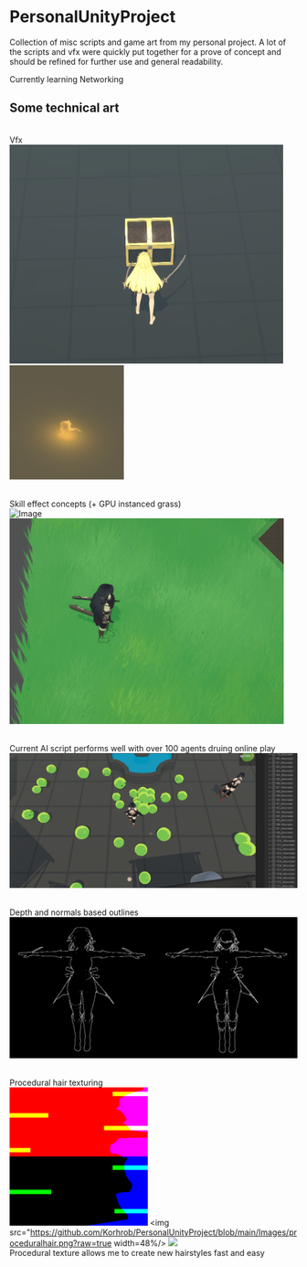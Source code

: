 # PersonalUnityProject

Collection of misc scripts and game art from my personal project.
A lot of the scripts and vfx were quickly put together for a prove of concept and should be refined for further use and general readability.

Currently learning Networking 

## Some technical art
<br/>Vfx<br/>
![Image](https://github.com/Korhrob/PersonalUnityProject/blob/main/Images/chests.gif?raw=true)
![Image](https://github.com/Korhrob/PersonalUnityProject/blob/main/Images/fire.gif?raw=true)

<br/>Skill effect concepts (+ GPU instanced grass)<br/>
![Image](https://github.com/Korhrob/PersonalUnityProject/blob/main/Images/whirlwind.gif?raw=true)
![Image](https://github.com/Korhrob/PersonalUnityProject/blob/main/Images/skillSwiftSlash.gif?raw=true)

<br/>Current AI script performs well with over 100 agents druing online play <br/>
![Image](https://github.com/Korhrob/PersonalUnityProject/blob/main/Images/ailist.png?raw=true)

<br/>Depth and normals based outlines<br/>
![Image](https://github.com/Korhrob/PersonalUnityProject/blob/main/Images/outlinesmaterial.png?raw=true)

<br/>Procedural hair texturing<br/>
<img src="https://github.com/Korhrob/PersonalUnityProject/blob/main/Images/HairTexture%20(1).png?raw=true" width="48%"/>
<img src="https://github.com/Korhrob/PersonalUnityProject/blob/main/Images/proceduralhair.png?raw=true width=48%/>
<img src="https://github.com/Korhrob/PersonalUnityProject/blob/main/Images/hairshader.png?raw=true"/>
<br/>Procedural texture allows me to create new hairstyles fast and easy<br/>

